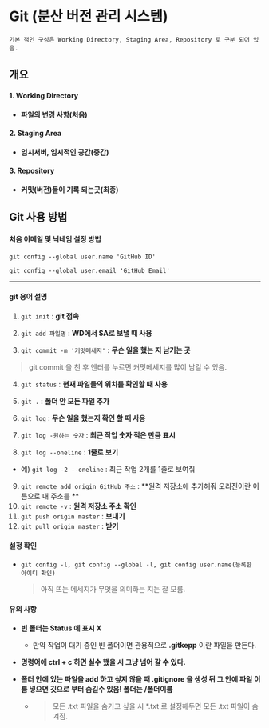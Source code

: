 # Git (분산 버전 관리 시스템)

`기본 적인 구성은 Working Directory, Staging Area, Repository 로 구분 되어 있음.`

## 개요

#### 1. Working Directory

- **파일의 변경 사항(처음)**

#### 2. Staging Area

- **임시서버, 임시적인 공간(중간)**

#### 3. Repository

- **커밋(버전)들이 기록 되는곳(최종)**



## Git 사용 방법

#### 처음 이메일 및 닉네임 설정 방법

```base
git config --global user.name 'GitHub ID'

git config --global user.email 'GitHub Email'
```

---

#### git 용어 설명

1. `git init` : **git 접속**

2. `git add 파일명` : **WD에서 SA로 보낼 때 사용**

3. `git commit -m '커밋메세지'` : **무슨 일을 했는 지 남기는 곳**

> git commit 을 친 후 엔터를 누르면 커밋메세지를 많이 남길 수 있음.

4. `git status` : **현재 파일들의 위치를 확인할 때 사용**

5. `git .` : **폴더 안 모든 파일 추가**

6. `git log` : **무슨 일을 했는지 확인 할 때 사용**

7. `git log -원하는 숫자` : **최근 작업 숫자 적은 만큼 표시**

8. `git log --oneline` : **1줄로 보기**

- 예) `git log -2 --oneline` : 최근 작업 2개를 1줄로 보여줘

9. `git remote add origin GitHub 주소` : **원격 저장소에 추가해줘 오리진이란 이름으로 내 주소를 **
10. `git remote -v` : **원격 저장소 주소 확인**
11. `git push origin master` : **보내기**
12. `git pull origin master` : **받기**

#### 설정 확인

- `git config -l, git config --global -l, git config user.name(등록한 아이디 확인)`

  > 아직 뜨는 메세지가 무엇을 의미하는 지는 잘 모름.



#### 유의 사항

- **빈 폴더는 Status 에 표시 X**

  -  만약 작업이 대기 중인 빈 폴더이면 관용적으로 **.gitkepp** 이란 파일을 만든다.

- **명령어에 ctrl + c 하면 실수 했을 시 그냥 넘어 갈 수 있다.**

- **폴더 안에 있는 파일을 add 하고 싶지 않을 때 .gitignore 을 생성 뒤 그 안에 파일 이름 넣으면 깃으로 부터 숨길수 있음! 폴더는 /폴더이름**

  - > 모든 .txt 파일을 숨기고 싶을 시 *.txt 로 설정해두면 모든 .txt 파일이 숨겨짐.